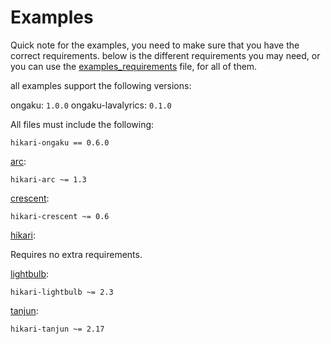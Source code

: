 # Examples

Quick note for the examples, you need to make sure that you have the correct requirements. below is the different requirements you may need, or you can use the [examples_requirements](./examples_requirements.txt) file, for all of them.


all examples support the following versions:

ongaku: `1.0.0`
ongaku-lavalyrics: `0.1.0`

All files must include the following:

```
hikari-ongaku == 0.6.0
```

[arc](./arc.py): 

```
hikari-arc ~= 1.3
```

[crescent](./crescent.py):

```
hikari-crescent ~= 0.6
```

[hikari](./hikari.py):

Requires no extra requirements.

[lightbulb](./lightbulb.py):

```
hikari-lightbulb ~= 2.3
```

[tanjun](./tanjun.py):

```
hikari-tanjun ~= 2.17
```
